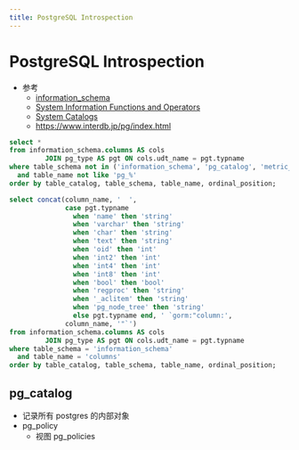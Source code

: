```yaml
---
title: PostgreSQL Introspection
---
```


# PostgreSQL Introspection

- 参考
  - [information_schema](https://www.postgresql.org/docs/current/information-schema.html)
  - [System Information Functions and Operators](https://www.postgresql.org/docs/current/functions-info.html)
  - [System Catalogs](https://www.postgresql.org/docs/current/catalogs.html)
  - https://www.interdb.jp/pg/index.html

```sql
select *
from information_schema.columns AS cols
         JOIN pg_type AS pgt ON cols.udt_name = pgt.typname
where table_schema not in ('information_schema', 'pg_catalog', 'metric_helpers')
  and table_name not like 'pg_%'
order by table_catalog, table_schema, table_name, ordinal_position;
```

```sql title="generate golang struct field"
select concat(column_name, '  ',
              case pgt.typname
                when 'name' then 'string'
                when 'varchar' then 'string'
                when 'char' then 'string'
                when 'text' then 'string'
                when 'oid' then 'int'
                when 'int2' then 'int'
                when 'int4' then 'int'
                when 'int8' then 'int'
                when 'bool' then 'bool'
                when 'regproc' then 'string'
                when '_aclitem' then 'string'
                when 'pg_node_tree' then 'string'
                else pgt.typname end, ' `gorm:"column:',
              column_name, '"`')
from information_schema.columns AS cols
         JOIN pg_type AS pgt ON cols.udt_name = pgt.typname
where table_schema = 'information_schema'
  and table_name = 'columns'
order by table_catalog, table_schema, table_name, ordinal_position;
```

## pg_catalog

- 记录所有 postgres 的内部对象
- pg_policy
  - 视图 pg_policies
